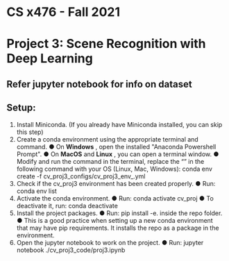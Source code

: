 # CS x476 - Fall 2021

# Project 3: Scene Recognition with Deep Learning
## Refer jupyter notebook for info on dataset
## Setup:

1. Install Miniconda. (If you already have Miniconda installed, you can skip this step)
2. Create a conda environment using the appropriate terminal and command.
    ● On **Windows** , open the installed "Anaconda Powershell Prompt".
    ● On **MacOS** and **Linux** , you can open a terminal window.
    ● Modify and run the command in the terminal, replace the “<OS>” in the following
       command with your OS (Linux, Mac, Windows): conda env create -f
       cv_proj3_configs/cv_proj3_env_<OS>.yml
3. Check if the cv_proj3 environment has been created properly.
    ● Run: conda env list
4. Activate the conda environment.
    ● Run: conda activate cv_proj
    ● To deactivate it, run: conda deactivate
5. Install the project packages.
    ● Run: pip install -e. inside the repo folder.
    ● This is a good practice when setting up a new conda environment that may have pip
       requirements. It installs the repo as a package in the environment.
6. Open the jupyter notebook to work on the project.
    ● Run: jupyter notebook ./cv_proj3_code/proj3.ipynb
